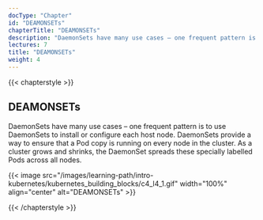 ```yaml
---
docType: "Chapter"
id: "DEAMONSETs"
chapterTitle: "DEAMONSETs"
description: "DaemonSets have many use cases – one frequent pattern is to use DaemonSets to install or configure each host node. DaemonSets provide a way to ensure that a Pod copy is running on every node in the cluster. As a cluster grows and shrinks, the DaemonSet spreads these specially labelled Pods across all nodes."
lectures: 7
title: "DEAMONSETs"
weight: 4
---
```

{{< chapterstyle >}}

<h2 class="chapter-sub-heading">DEAMONSETs</h2>

DaemonSets have many use cases – one frequent pattern is to use DaemonSets to install or configure each host node. DaemonSets provide a way to ensure that a Pod copy is running on every node in the cluster. As a cluster grows and shrinks, the DaemonSet spreads these specially labelled Pods across all nodes.

{{< image src="/images/learning-path/intro-kubernetes/kubernetes_building_blocks/c4_l4_1.gif" width="100%" align="center" alt="DEAMONSETs" >}}

{{< /chapterstyle >}}